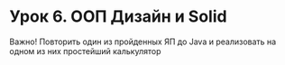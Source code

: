 # Урок 6. ООП Дизайн и Solid
Важно! Повторить один из пройденных ЯП до Java и реализовать на одном из них простейший калькулятор
